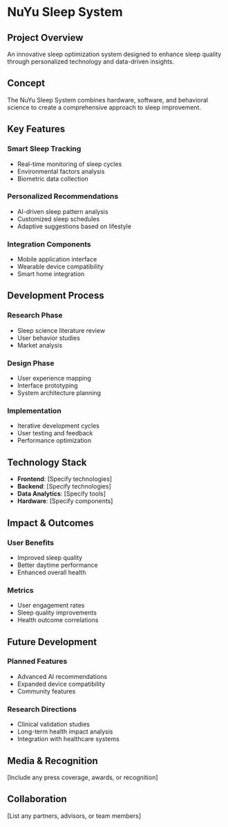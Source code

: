 # NuYu Sleep System

## Project Overview

An innovative sleep optimization system designed to enhance sleep quality through personalized technology and data-driven insights.

## Concept

The NuYu Sleep System combines hardware, software, and behavioral science to create a comprehensive approach to sleep improvement.

## Key Features

### Smart Sleep Tracking
- Real-time monitoring of sleep cycles
- Environmental factors analysis
- Biometric data collection

### Personalized Recommendations
- AI-driven sleep pattern analysis
- Customized sleep schedules
- Adaptive suggestions based on lifestyle

### Integration Components
- Mobile application interface
- Wearable device compatibility
- Smart home integration

## Development Process

### Research Phase
- Sleep science literature review
- User behavior studies
- Market analysis

### Design Phase
- User experience mapping
- Interface prototyping
- System architecture planning

### Implementation
- Iterative development cycles
- User testing and feedback
- Performance optimization

## Technology Stack

- **Frontend**: [Specify technologies]
- **Backend**: [Specify technologies]
- **Data Analytics**: [Specify tools]
- **Hardware**: [Specify components]

## Impact & Outcomes

### User Benefits
- Improved sleep quality
- Better daytime performance
- Enhanced overall health

### Metrics
- User engagement rates
- Sleep quality improvements
- Health outcome correlations

## Future Development

### Planned Features
- Advanced AI recommendations
- Expanded device compatibility
- Community features

### Research Directions
- Clinical validation studies
- Long-term health impact analysis
- Integration with healthcare systems

## Media & Recognition

[Include any press coverage, awards, or recognition]

## Collaboration

[List any partners, advisors, or team members]